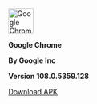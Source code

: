 <!-- Start of Maintenance Code -->

<!--
![Maintenance](https://image.opencart.com/cache/5abf1dea704be-resize-710x380.jpg)

**Google Chrome page is currently unavailable due to site maintenance**

**Estimate time until over: 3 hours**
-->

<!-- End of Maintenance Code -->



<!-- Start of Page Code -->

<img crossorigin="anonymous" src="https://upload.wikimedia.org/wikipedia/commons/thumb/e/e1/Google_Chrome_icon_%28February_2022%29.svg/1024px-Google_Chrome_icon_%28February_2022%29.svg.png" class="svg" alt="Google Chrome icon (February 2022).svg" width="50" height="50">

**Google Chrome**

**By Google Inc**

**Version 108.0.5359.128**

[Download APK](https://d.apkpure.com/b/APK/com.android.chrome?version=latest)


<!-- End of Page Code -->